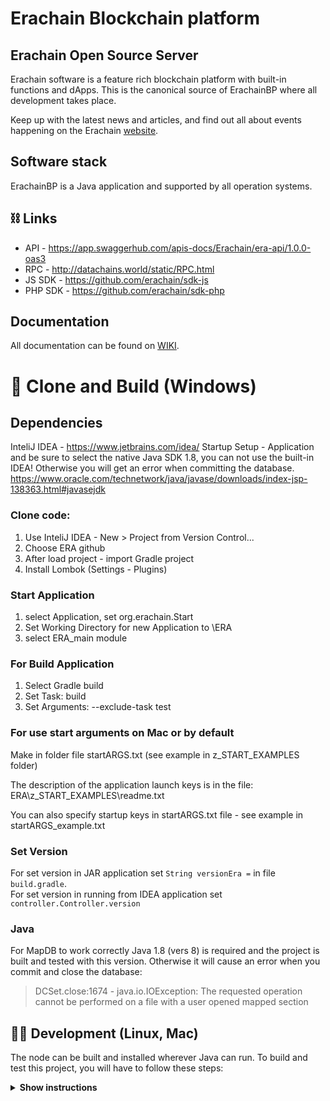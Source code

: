 # Erachain Blockchain platform

## Erachain Open Source Server

Erachain software is a feature rich blockchain platform with built-in functions and dApps. This is the canonical source
of ErachainBP where all development takes place.

Keep up with the latest news and articles, and find out all about events happening on the
Erachain [website](https://erachain.org/).

## Software stack

ErachainBP is a Java application and supported by all operation systems.

## ⛓ Links

- API - https://app.swaggerhub.com/apis-docs/Erachain/era-api/1.0.0-oas3
- RPC - http://datachains.world/static/RPC.html
- JS SDK - https://github.com/erachain/sdk-js
- PHP SDK - https://github.com/erachain/sdk-php

## Documentation

All documentation can be found on [WIKI](https://wiki.erachain.org/ru/home).

# 🚀️ Clone and Build (Windows)

## Dependencies

InteliJ IDEA - https://www.jetbrains.com/idea/
Startup Setup - Application and be sure to select the native Java SDK 1.8, you can not use the built-in IDEA! Otherwise
you will get an error when committing the database.  
https://www.oracle.com/technetwork/java/javase/downloads/index-jsp-138363.html#javasejdk

### Clone code:

1. Use InteliJ IDEA - New > Project from Version Control...
2. Choose ERA github
3. After load project - import Gradle project
4. Install Lombok (Settings - Plugins)

### Start Application

1. select Application, set org.erachain.Start
2. Set Working Directory for new Application to \ERA
3. select ERA_main module

### For Build Application

1. Select Gradle build
2. Set Task: build
3. Set Arguments: --exclude-task test

### For use start arguments on Mac or by default

Make in folder file startARGS.txt (see example in z_START_EXAMPLES folder)

The description of the application launch keys is in the file:  
ERA\z_START_EXAMPLES\readme.txt

You can also specify startup keys in startARGS.txt file - see example in startARGS_example.txt

### Set Version

For set version in JAR application set `String versionEra =` in file `build.gradle`.   
For set version in running from IDEA application set `controller.Controller.version`

### Java

For MapDB to work correctly Java 1.8 (vers 8) is required and the project is built and tested with this version.
Otherwise it will cause an error when you commit and close the database:

> DCSet.close:1674 - java.io.IOException: The requested operation cannot be performed on a file with a user opened mapped section

## 👨‍💻 Development (Linux, Mac)

The node can be built and installed wherever Java can run. To build and test this project, you will have to follow these
steps:

<details><summary><b>Show instructions</b></summary>

*1. Setup the environment.*

- Install Java for your platform:

```bash
sudo apt-get update
sudo apt-get install openjdk-8-jre                     # Ubuntu
# or
# brew cask install adoptopenjdk/openjdk/adoptopenjdk8 # Mac
```

- Install SBT (Scala Build Tool)

Please follow the SBT installation instructions depending on your
platform ([Linux](https://www.scala-sbt.org/1.0/docs/Installing-sbt-on-Linux.html)
, [Mac](https://www.scala-sbt.org/1.0/docs/Installing-sbt-on-Mac.html)
, [Windows](https://www.scala-sbt.org/1.0/docs/Installing-sbt-on-Windows.html))

*2. Clone this repo*

```bash
git clone https://github.com/erachain/Erachain
```

*3. Compile and run tests*

```bash
sbt checkPR
```

*4. Run integration tests (optional)*

- Run one test:

```bash
sbt node-it/testOnly *.TestClassName
# or 
# bash node-it/testOnly full.package.TestClassName
```

*5. Build packages*

```bash
sbt packageAll                   # Mainnet
```

`sbt packageAll` ‌produces only `deb` package along with a fat `jar`.

*6. Install DEB package*

`deb` package is located in target folder. You can replace '*' with actual package name:

```bash
sudo dpkg -i node/target/*.deb
```

# 🔧 Launching a node.

## Windows, Mac and Linux

Run erachain.jar file.

If your node will only used for forging then run it with the keys:
-nodatawallet -pass=[PASSWORD]  
Startup key description in z_START_EXAMPLES\readme.txt

## Local network

If you have turned on searching for nodes in local network and have restarted the node and no local nodes are found, you
have to add them explicitly to peers.json file (or peer-test.json or peers-demo.json or clonePEERS.json)

## Test Network (TestNet)

See readme in /z_START_EXAMPLES

## Demo Network (DemoNet)

see readme in /z_START_EXAMPLES

## Clonechains (for testers)

see readme in /z_GENESIS_EXAMPLES

### Disable journaling on disk system

Disable journaling on NTFS command line: fsutil usn deletejournal /d c:

# 🤝 Contributing

Erachain is an open source project and we are very happy to accept community contributions. Please refer
to [Contributing to GitHub page](https://github.com/erachain/Erachain/blob/master/CONTRIBUTING.md) for more details.

For major changes, please open an issue first to discuss what you would like to change. Please make sure to update tests
as appropriate.

# Getting help

If something isn't clear, feel free to ask by email <support@erachain.org> or [Discord](https://discord.gg/vcDbPHyZ).


# ✨ Appendix: Extra-mining, extra-stacking and extra-inviting

The project has the ability to include different types of earnings for users: `extra-mining`, `extra-stacking`
and `extra-inviting`.

## Extra-mining - a system of rewards for active users

Is concluded in the rewards for the activity of users. Is awarded as a percentage of the balance of an asset or their
combination, if the user has been active for the specified period of time. Can be set up in a wide range. For example,
it is charged only when the transaction is created From an user's account or when transactions come to his account. With
a limited accrual period, etc.

For example - everyone will receive a reward on the AAA token balance at a rate of 5% per month, and the reward is paid
if on this account came the transaction, or from this account left the transaction, but the award can not be less than
0.01 and the period from the last payment of not more than 30 days.

The `extra-mining` settings are in the core.BlockChain module:

+ `ACTION_ROYALTY_START` - if more than 0 then `extra-mining` will start accruing,
+ `ACTION_ROYALTY_PERCENT` - sets the percentage of charge per month in thousandths of a percent. For example, a value
  of 1000 is 1% per month,
+ `ACTION_ROYALTY_MIN` - the minimum amount of payment. If the accumulated accrual is less than that, the payment for
  the given account on the given transaction does not occur,
+ `ACTION_ROYALTY_MAX_DAYS` - maximum accrual period in days. If more days have passed between the points, then this
  value this value for accrual
+ `ACTION_ROYALTY_TO_HOLD_ROYALTY_PERCENT` - percentage which is additionally credited to the program `extra-stacking` (
  see below),
+ `ACTION_ROYALTY_ASSET` - asset for which the account balance is calculated,
+ `ACTION_ROYALTY_PERSONS_ONLY` - to make accruals only for persons. In this case, the total balance of all accounts of
  the person is calculated.

So for example if you set the maximum accrual period in days - 10, then if someone was not active in the blockchain for
say 30 days, then next time he will be paid only for 10 days.

## Extra-staking - a dividend system of user rewards

Concludes in rewards for users' investments. It is given as a percentage on the balance of some asset or their aggregate
of course. In fact, it is a dividend payment for owning a share of some asset. It is possible to set the terms of
payments, minimum and maximum payments, as well as the source of total payments. For example, the source can be a
percentage of the total number of payments on `extra-mining` or `extra-inviting` made during the period of accrual
of `extra-staking`.

The settings of `extra-staking` are in the module core.BlockChain:

+ `HOLD_ROYALTY_PERIOD_DAYS` - how often we accrue in days. If = 0 - do not accrue,
+ `HOLD_ROYALTY_MIN` - the minimum payment - if less, we do not make payments in the given period for this account,
+ `HOLD_ROYALTY_EMITTER` - from which account the awards are issued
+ `HOLD_ROYALTY_ASSET` - account balance

## Extra-inviting - referral system of rewarding users

Is concluded in the rewards for attracting other users. Is charged as a percentage of the commission paid by the invited
user. Has several levels of accounting for invitations, so that awards can be received from your invited invitees, etc.
You can set the maximum depth, the share of payouts at each level, the share of total payouts.

The `extra-inviting` settings are in the core.BlockChain module:

+ `REFERAL_BONUS_FOR_PERSON` - the number of the block from which the invitation reward will work,
+ `FEE_INVITED_DEEP` - what is the maximum accounting level? If = 0 - do not charge,
+ ` BONUS_STOP_PERSON_KEY` - on what number of person to stop payment of referrals. That is, do not pay numbers less
  than specified,
+ ` FEE_INVITED_SHIFT ` - (not used now) - shift 2 for the coefficient for a share of the commission. 1 - 1/2 goes to
  referral. 2 - 1/4th, etc,
+ `BONUS_REFERAL` - maximum reward,
+ `FEE_INVITED_SHIFT_IN_LEVEL` - shift 2 for the factor of the next level. 1 - means half goes to the lower level. 2 -
  means 1/4th only, etc,
+ `BONUS_FOR_PERSON(int height)` - procedure, sets the reward for certifying a person's account,
+ `REFERAL_BONUS_FOR_PERSON(int height)` - procedure, triggers reward for invitations from a given block.

## Extra-tax and extra-burn

You can also set the percentage of commission on the volume of the asset transfer. And the percentage of asset burn on
transfer.

The `extra-staking` settings are in the core.BlockChain module:  
`ASSET_TRANSFER_PERCENTAGE` - list by asset number, value - commission percentage of volume and minimum commission. That
is, if the calculated value of commission will be less, then the specified lowest value will be deducted.

The settings of `extra-burn` are in the module core.BlockChain:  
`ASSET_BURN_PERCENTAGE` - list by asset number, value - the share of burn. If the asset is not specified in this list,
but is set in the list `ASSET_TRANSFER_PERCENTAGE`, then by default half of the commission is burnt.

# Hiring

We are hiring developers, support people, and production engineers all the time. If you're interested, please write to
us <info@erachain.org>

# 📝 Licence

ErachainBP server is licensed under the aGPL v3.

# Copyright

(c) 2018-2022 Erachain World PTE LTD